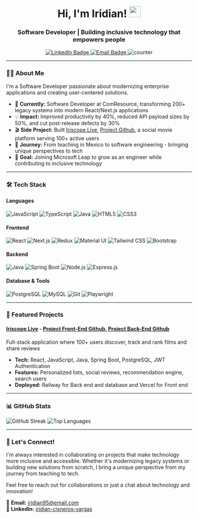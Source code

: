 <div id="header" align="center">
    <h1>
    Hi, I'm Iridian! 
    <img src="https://media.giphy.com/media/hvRJCLFzcasrR4ia7z/giphy.gif" width="30px"/>
    </h1>
    <h3>Software Developer | Building inclusive technology that empowers people</h3>
  <div id="badges" align="center">
  <a href="https://www.linkedin.com/in/iridian-cisneros-vargas/">
    <img src="https://img.shields.io/badge/LinkedIn-0077B5?style=for-the-badge&logo=linkedin&logoColor=white" alt="LinkedIn Badge"/>
  </a>
  <a href="mailto:iridian95@email.com">
    <img src="https://img.shields.io/badge/Email-D14836?style=for-the-badge&logo=gmail&logoColor=white" alt="Email Badge"/>
  </a>
  <img src="https://komarev.com/ghpvc/?username=Naidiri1&style=flat-square&color=blue" alt="counter"/>
  </div>
</div>

---

### 👩‍💻 About Me

I'm a Software Developer passionate about modernizing enterprise applications and creating user-centered solutions.

- 🚀 **Currently:** Software Developer at ComResource, transforming 200+ legacy systems into modern React/Next.js applications
- 💡 **Impact:** Improved productivity by 40%, reduced API payload sizes by 50%, and cut post-release defects by 30%
- 🎬 **Side Project:** Built [Iriscope Live](https://movie-social-app-fe-57kb.vercel.app/login), [Project Github](https://github.com/Naidiri1/movie-social-app-fe), a social movie platform serving 100+ active users
- 🌱 **Journey:** From teaching in Mexico to software engineering - bringing unique perspectives to tech
- 🎯 **Goal:** Joining Microsoft Leap to grow as an engineer while contributing to inclusive technology

---

### 🛠️ Tech Stack

#### Languages
![JavaScript](https://img.shields.io/badge/JavaScript-F7DF1E?style=for-the-badge&logo=javascript&logoColor=black)
![TypeScript](https://img.shields.io/badge/TypeScript-007ACC?style=for-the-badge&logo=typescript&logoColor=white)
![Java](https://img.shields.io/badge/Java-ED8B00?style=for-the-badge&logo=openjdk&logoColor=white)
![HTML5](https://img.shields.io/badge/HTML5-E34F26?style=for-the-badge&logo=html5&logoColor=white)
![CSS3](https://img.shields.io/badge/CSS3-1572B6?style=for-the-badge&logo=css3&logoColor=white)

#### Frontend
![React](https://img.shields.io/badge/React-20232A?style=for-the-badge&logo=react&logoColor=61DAFB)
![Next.js](https://img.shields.io/badge/Next.js-000000?style=for-the-badge&logo=nextdotjs&logoColor=white)
![Redux](https://img.shields.io/badge/Redux-593D88?style=for-the-badge&logo=redux&logoColor=white)
![Material UI](https://img.shields.io/badge/Material_UI-0081CB?style=for-the-badge&logo=mui&logoColor=white)
![Tailwind CSS](https://img.shields.io/badge/Tailwind_CSS-38B2AC?style=for-the-badge&logo=tailwind-css&logoColor=white)
![Bootstrap](https://img.shields.io/badge/Bootstrap-563D7C?style=for-the-badge&logo=bootstrap&logoColor=white)

#### Backend
![Java](https://img.shields.io/badge/Java-ED8B00?style=for-the-badge&logo=openjdk&logoColor=white)
![Spring Boot](https://img.shields.io/badge/Spring_Boot-6DB33F?style=for-the-badge&logo=spring&logoColor=white)
![Node.js](https://img.shields.io/badge/Node.js-339933?style=for-the-badge&logo=nodedotjs&logoColor=white)
![Express.js](https://img.shields.io/badge/Express.js-000000?style=for-the-badge&logo=express&logoColor=white)

#### Database & Tools
![PostgreSQL](https://img.shields.io/badge/PostgreSQL-316192?style=for-the-badge&logo=postgresql&logoColor=white)
![MySQL](https://img.shields.io/badge/MySQL-005C84?style=for-the-badge&logo=mysql&logoColor=white)
![Git](https://img.shields.io/badge/Git-F05032?style=for-the-badge&logo=git&logoColor=white)
![Playwright](https://img.shields.io/badge/Playwright-45ba4b?style=for-the-badge&logo=playwright&logoColor=white)

---

### 🌟 Featured Projects

#### [Iriscope Live](https://movie-social-app-fe-57kb.vercel.app/login) - [Project Front-End Github](https://github.com/Naidiri1/movie-social-app-fe), [Project Back-End Github](https://github.com/Naidiri1/movie-social-app-be)
Full-stack application where 100+ users discover, track and rank films and share reviews
- **Tech:** React, JavaScript, Java, Spring Boot, PostgreSQL, JWT Authentication
- **Features:** Personalized lists, social reviews, recommendation engine, search users
- **Deployed:** Railway for Back end and database and Vercel for Front end
  
---

### 📊 GitHub Stats

  <img src="https://github-readme-streak-stats.herokuapp.com?user=Naidiri1&theme=tokyonight&hide_border=true" alt="GitHub Streak" />
  <img src="https://github-readme-stats.vercel.app/api/top-langs/?username=Naidiri1&layout=compact&theme=tokyonight&hide_border=true" alt="Top Languages" />

---


### 🤝 Let's Connect!

I'm always interested in collaborating on projects that make technology more inclusive and accessible. Whether it's modernizing legacy systems or building new solutions from scratch, I bring a unique perspective from my journey from teaching to tech.

Feel free to reach out for collaborations or just a chat about technology and innovation!

📧 **Email:** iridian95@email.com  
💼 **LinkedIn:** [iridian-cisneros-vargas](https://www.linkedin.com/in/iridian-cisneros-vargas/)
